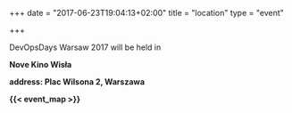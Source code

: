 +++
date = "2017-06-23T19:04:13+02:00"
title = "location"
type = "event"

+++

DevOpsDays Warsaw 2017 will be held in 



<b>Nove Kino Wisła<b>

<strong>
address: Plac Wilsona 2, Warszawa
</strong>



{{< event_map >}}
